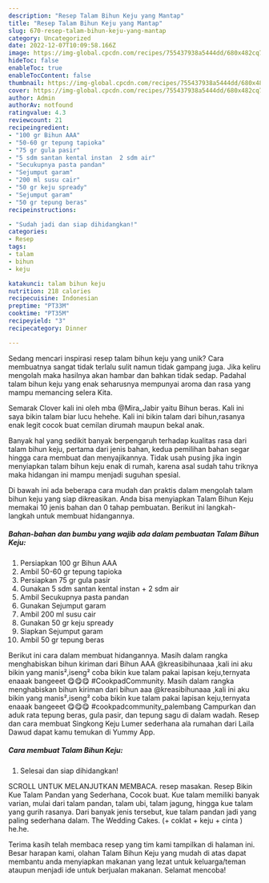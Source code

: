 ```yaml
---
description: "Resep Talam Bihun Keju yang Mantap"
title: "Resep Talam Bihun Keju yang Mantap"
slug: 670-resep-talam-bihun-keju-yang-mantap
category: Uncategorized
date: 2022-12-07T10:09:58.166Z
image: https://img-global.cpcdn.com/recipes/755437938a5444dd/680x482cq70/talam-bihun-keju-foto-resep-utama.jpg
hideToc: false
enableToc: true
enableTocContent: false
thumbnail: https://img-global.cpcdn.com/recipes/755437938a5444dd/680x482cq70/talam-bihun-keju-foto-resep-utama.jpg
cover: https://img-global.cpcdn.com/recipes/755437938a5444dd/680x482cq70/talam-bihun-keju-foto-resep-utama.jpg
author: Admin
authorAv: notfound
ratingvalue: 4.3
reviewcount: 21
recipeingredient:
- "100 gr Bihun AAA"
- "50-60 gr tepung tapioka"
- "75 gr gula pasir"
- "5 sdm santan kental instan  2 sdm air"
- "Secukupnya pasta pandan"
- "Sejumput garam"
- "200 ml susu cair"
- "50 gr keju spready"
- "Sejumput garam"
- "50 gr tepung beras"
recipeinstructions:

- "Sudah jadi dan siap dihidangkan!"
categories:
- Resep
tags:
- talam
- bihun
- keju

katakunci: talam bihun keju 
nutrition: 218 calories
recipecuisine: Indonesian
preptime: "PT33M"
cooktime: "PT35M"
recipeyield: "3"
recipecategory: Dinner

---
```





Sedang mencari inspirasi resep talam bihun keju yang unik? Cara membuatnya sangat tidak terlalu sulit namun tidak gampang juga. Jika keliru mengolah maka hasilnya akan hambar dan bahkan tidak sedap. Padahal talam bihun keju yang enak seharusnya mempunyai aroma dan rasa yang mampu memancing selera Kita.





Semarak Clover kali ini oleh mba @Mira_Jabir yaitu Bihun beras. Kali ini saya bikin talam biar lucu hehehe. Kali ini bikin talam dari bihun,rasanya enak legit cocok buat cemilan dirumah maupun bekal anak.

Banyak hal yang sedikit banyak berpengaruh terhadap kualitas rasa dari talam bihun keju, pertama dari jenis bahan, kedua pemilihan bahan segar hingga cara membuat dan menyajikannya. Tidak usah pusing jika ingin menyiapkan talam bihun keju enak di rumah, karena asal sudah tahu triknya maka hidangan ini mampu menjadi suguhan spesial.






Di bawah ini ada beberapa cara mudah dan praktis dalam mengolah talam bihun keju yang siap dikreasikan. Anda bisa menyiapkan Talam Bihun Keju memakai 10 jenis bahan dan 0 tahap pembuatan. Berikut ini langkah-langkah untuk membuat hidangannya.

<!--inarticleads1-->

##### Bahan-bahan dan bumbu yang wajib ada dalam pembuatan Talam Bihun Keju:

1. Persiapkan 100 gr Bihun AAA
1. Ambil 50-60 gr tepung tapioka
1. Persiapkan 75 gr gula pasir
1. Gunakan 5 sdm santan kental instan + 2 sdm air
1. Ambil Secukupnya pasta pandan
1. Gunakan Sejumput garam
1. Ambil 200 ml susu cair
1. Gunakan 50 gr keju spready
1. Siapkan Sejumput garam
1. Ambil 50 gr tepung beras


Berikut ini cara dalam membuat hidangannya. Masih dalam rangka menghabiskan bihun kiriman dari Bihun AAA @kreasibihunaaa ,kali ini aku bikin yang manis²,iseng² coba bikin kue talam pakai lapisan keju,ternyata enaaak bangeeet 😋😋😋 #CookpadCommunity. Masih dalam rangka menghabiskan bihun kiriman dari bihun aaa @kreasibihunaaa ,kali ini aku bikin yang manis²,iseng² coba bikin kue talam pakai lapisan keju,ternyata enaaak bangeeet 😋😋😋 #cookpadcommunity_palembang Campurkan dan aduk rata tepung beras, gula pasir, dan tepung sagu di dalam wadah. Resep dan cara membuat Singkong Keju Lumer sederhana ala rumahan dari Laila Dawud dapat kamu temukan di Yummy App. 

<!--inarticleads2-->

##### Cara membuat Talam Bihun Keju:


1. Selesai dan siap dihidangkan!

SCROLL UNTUK MELANJUTKAN MEMBACA. resep masakan. Resep Bikin Kue Talam Pandan yang Sederhana, Cocok buat. Kue talam memiliki banyak varian, mulai dari talam pandan, talam ubi, talam jagung, hingga kue talam yang gurih rasanya. Dari banyak jenis tersebut, kue talam pandan jadi yang paling sederhana dalam. The Wedding Cakes. (+ coklat + keju + cinta ) he.he. 

Terima kasih telah membaca resep yang tim kami tampilkan di halaman ini. Besar harapan kami, olahan Talam Bihun Keju yang mudah di atas dapat membantu anda menyiapkan makanan yang lezat untuk keluarga/teman ataupun menjadi ide untuk berjualan makanan. Selamat mencoba!
